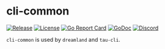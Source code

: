 # cli-common

[![Release](https://img.shields.io/github/release/taubyte/cli-common.svg)](https://github.com/taubyte/cli-common/releases)
[![License](https://img.shields.io/github/license/taubyte/cli-common)](LICENSE)
[![Go Report Card](https://goreportcard.com/badge/taubyte/cli-common)](https://goreportcard.com/report/taubyte/cli-common)
[![GoDoc](https://godoc.org/github.com/taubyte/cli-common?status.svg)](https://pkg.go.dev/github.com/taubyte/cli-common)
[![Discord](https://img.shields.io/discord/973677117722202152?color=%235865f2&label=discord)](https://discord.gg/taubyte)

`cli-common` is used by `dreamland` and `tau-cli`.
